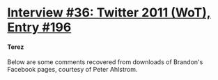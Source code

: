 # [Interview #36: Twitter 2011 (WoT), Entry #196](https://www.theoryland.com/intvmain.php?i=36#196)

#### Terez

Below are some comments recovered from downloads of Brandon's Facebook pages, courtesy of Peter Ahlstrom.

